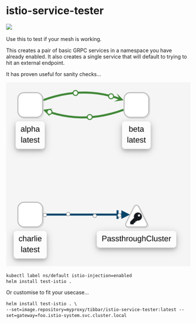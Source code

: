 # istio-service-tester
<a href="https://codeclimate.com/github/AlexsJones/istio-service-tester/maintainability"><img src="https://api.codeclimate.com/v1/badges/adb73edd2d90e647857a/maintainability" /></a>


Use this to test if your mesh is working.

This creates a pair of basic GRPC services in a namespace you have already enabled.
It also creates a single service that will default to trying to hit an external endpoint.

It has proven useful for sanity checks...


![](images/2.png)


```
kubectl label ns/default istio-injection=enabled
helm install test-istio .
```


Or customise to fit your usecase...

```
helm install test-istio . \
--set=image.repository=myproxy/tibbar/istio-service-tester:latest --set=gateway=foo.istio-system.svc.cluster.local
```
